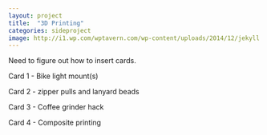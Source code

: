 ```yaml
---
layout: project
title:  "3D Printing"
categories: sideproject
image: http://i1.wp.com/wptavern.com/wp-content/uploads/2014/12/jekyll.png
---
```

Need to figure out how to insert cards.

Card 1 - Bike light mount(s)

Card 2 - zipper pulls and lanyard beads

Card 3 - Coffee grinder hack

Card 4 - Composite printing
